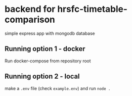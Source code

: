 # backend for hrsfc-timetable-comparison
simple express app with mongodb database

## Running option 1 - docker
Run docker-compose from repository root

## Running option 2 - local
make a `.env` file (check `example.env`) and run `node .`
